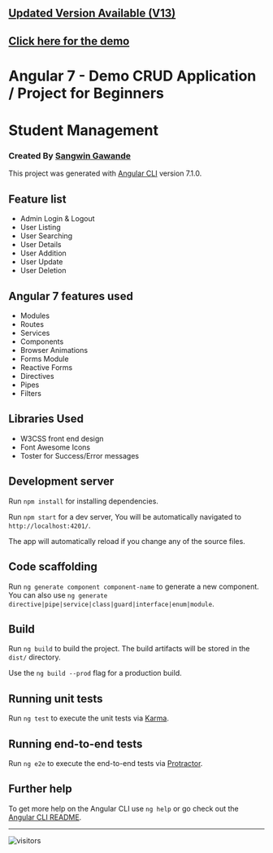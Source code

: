 
## [Updated Version Available (V13)](https://github.com/sangwin/Student-Management-Angular-13-CRUD)

## [Click here for the demo](https://blog.sangw.in/angular-student-management/)


# Angular 7 - Demo CRUD Application / Project for Beginners
# Student Management
### Created By [Sangwin Gawande](http://sangw.in)

This project was generated with [Angular CLI](https://github.com/angular/angular-cli) version 7.1.0.

## Feature list

 * Admin Login & Logout
 * User Listing
 * User Searching
 * User Details
 * User Addition
 * User Update
 * User Deletion


## Angular 7 features used

 * Modules
 * Routes
 * Services
 * Components
 * Browser Animations
 * Forms Module
 * Reactive Forms
 * Directives
 * Pipes
 * Filters
 

## Libraries Used

 * W3CSS front end design
 * Font Awesome Icons
 * Toster for Success/Error messages


## Development server

Run `npm install` for installing dependencies.

Run `npm start` for a dev server, You will be automatically navigated to `http://localhost:4201/`.

The app will automatically reload if you change any of the source files.

## Code scaffolding

Run `ng generate component component-name` to generate a new component. You can also use `ng generate directive|pipe|service|class|guard|interface|enum|module`.

## Build

Run `ng build` to build the project. The build artifacts will be stored in the `dist/` directory.

Use the `ng build --prod` flag for a production build.

## Running unit tests

Run `ng test` to execute the unit tests via [Karma](https://karma-runner.github.io).

## Running end-to-end tests

Run `ng e2e` to execute the end-to-end tests via [Protractor](http://www.protractortest.org/).

## Further help

To get more help on the Angular CLI use `ng help` or go check out the [Angular CLI README](https://github.com/angular/angular-cli/blob/master/README.md).


------------


![visitors](https://img.shields.io/badge/dynamic/json?color=badge&label=Thank%20you%20for%20visiting%20%28Since%20June%202022%29&query=value&url=https://api.countapi.xyz/hit/sangwin.Angular-7-Demo-App/readme)
